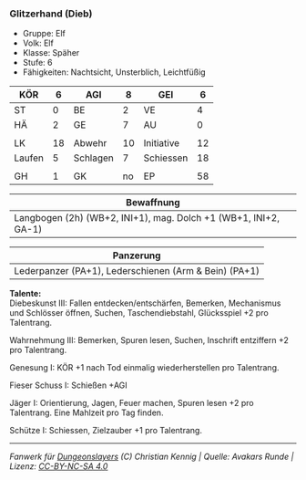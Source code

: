 ### Glitzerhand (Dieb)  
- Gruppe: Elf  
- Volk: Elf  
- Klasse: Späher  
- Stufe: 6  
- Fähigkeiten: Nachtsicht, Unsterblich, Leichtfüßig  


| KÖR | 6 | AGI | 8 | GEI | 6 |
| --- | --- | --- | --- | --- | --- |
| ST | 0 | BE | 2 | VE | 4 |
| HÄ | 2 | GE | 7 | AU | 0 |
|  |  |  |  |  |  |
| LK | 18 | Abwehr | 10 | Initiative | 12 |
| Laufen | 5 | Schlagen | 7 | Schiessen | 18 |
|  |  |  |  |  |  |
| GH | 1 | GK | no | EP | 58 |


| Bewaffnung |
| --- |
| Langbogen (2h) (WB+2, INI+1), mag. Dolch +1 (WB+1, INI+2, GA-1) |


| Panzerung |
| --- |
| Lederpanzer (PA+1), Lederschienen (Arm & Bein) (PA+1) |


**Talente:**  
Diebeskunst III: Fallen entdecken/entschärfen, Bemerken, Mechanismus und Schlösser öffnen, Suchen, Taschendiebstahl, Glücksspiel +2 pro Talentrang.

Wahrnehmung III: Bemerken, Spuren lesen, Suchen, Inschrift entziffern +2 pro Talentrang.

Genesung I: KÖR +1 nach Tod einmalig wiederherstellen pro Talentrang.

Fieser Schuss I: Schießen +AGI

Jäger I: Orientierung, Jagen, Feuer machen, Spuren lesen +2 pro Talentrang. Eine Mahlzeit pro Tag finden.

Schütze I: Schiessen, Zielzauber +1 pro Talentrang.





___
*Fanwerk für [Dungeonslayers](https://www.dungeonslayers.net/) (C) Christian Kennig | Quelle: Avakars Runde | Lizenz: [CC-BY-NC-SA 4.0](https://creativecommons.org/licenses/by-nc-sa/4.0/deed.de)*